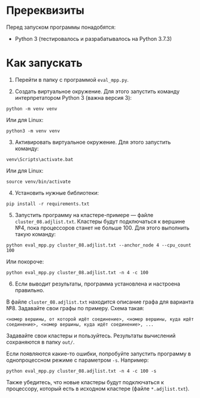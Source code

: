 # Пререквизиты
Перед запуском программы понадобятся:
- Python 3 (тестировалось и разрабатывалось на Python 3.7.3)

# Как запускать
1. Перейти в папку с программой `eval_mpp.py`.

2. Создать виртуальное окружение. Для этого запустить команду интерпретатором Python 3 (важна версия 3):
```
python -m venv venv
```

Или для Linux:
```
python3 -m venv venv
```

3. Активировать виртуальное окружение. Для этого запустить команду:
```
venv\Scripts\activate.bat
```

Или для Linux:
```
source venv/bin/activate
```

4. Установить нужные библиотеки:
```
pip install -r requirements.txt
```

5. Запустить программу на кластере-примере — файле `cluster_08.adjlist.txt`. Кластеры будут подключаться к вершине №4, пока процессоров станет не больше 100.  Для этого выполнить такую команду:
```
python eval_mpp.py cluster_08.adjlist.txt --anchor_node 4 --cpu_count 100
```

Или покороче:
```
python eval_mpp.py cluster_08.adjlist.txt -n 4 -c 100
```

6. Если выводит результаты, программа установлена и настроена правильно.

В файле `cluster_08.adjlist.txt` находится описание графа для варианта №8.
Задавайте свои графы по примеру. Схема такая:

```
<номер вершины, от которой идёт соединение>, <номер вершины, куда идёт соединение>, <номер вершины, куда идёт соединение>, ...
```

Задавайте свои кластеры и пользуйтесь. Результаты вычислений сохраняются в папку `out/`.

Если появляются какие-то ошибки, попробуйте запустить программу в однопроцессном режиме с параметром `-s`. Например:
```
python eval_mpp.py cluster_08.adjlist.txt -n 4 -c 100 -s
```

Также убедитесь, что новые кластеры будут подключаться к процессору, который есть в исходном кластере (файле `*.adjlist.txt`).

